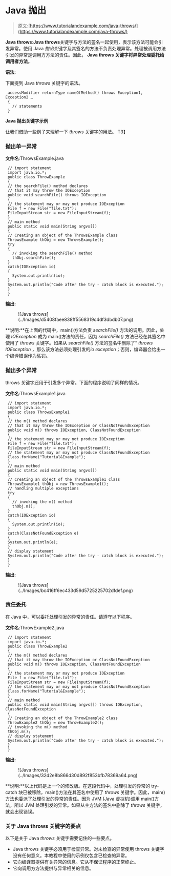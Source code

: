 # Java 抛出

> 原文:[https://www.tutorialandexample.com/java-throws/](https://www.tutorialandexample.com/java-throws/)

**Java throws**:**Java throws**关键字与方法的签名一起使用，表示该方法可能会引发异常。使用 Java *抛出*关键字及其签名的方法不负责处理异常。处理被调用方法引发的异常是调用方方法的责任。因此， **Java throws 关键字将异常处理委托给调用者方法**。

**语法:**

下面提到 Java *throws* 关键字的语法。

```
 accessModifier returnType nameOfMethod() throws Exception1, Exception2 …
 {
   // statements
 } 
```

**Java 抛出关键字示例**

让我们借助一些例子来理解一下 *throws* 关键字的用法。
T3】

### 抛出单一异常

**文件名**:ThrowsExample.java

```
 // import statement
 import java.io.*;
 public class ThrowExample
 {
 // the searchFile() method declares
 // that it may throw the IOException
 public void searchFile() throws IOException
 {
 // the statement may or may not produce IOException
 File f = new File("file.txt");
 FileInputStream str = new FileInputStream(f);
 }
 // main method
 public static void main(String argvs[])
 {
 // Creating an object of the ThrowsExample class
 ThrowsExample thObj = new ThrowsExample();
 try
 {
   // invoking the searchFile() method
   thObj.searchFile();
 }
 catch(IOException io)
 {
   System.out.println(io);
 }
 System.out.println("Code after the try - catch block is executed.");
 }
 } 
```

**输出:**

<figure class="wp-block-image size-large">![Java throws](../Images/d5408faee838ff5568319c4df3dbdb07.png)</figure>

**说明:**在上面的代码中，main()方法负责 *searchFile()* 方法的调用。因此，处理 *IOException* 成为 main()方法的责任，因为 *searchFile()* 方法已经在其签名中使用了 *throws* 关键字。如果从 *searchFile()* 方法的签名中删除了“ *throws IOException* ，那么该方法必须处理引发的*io exception*；否则，编译器会给出一个编译错误作为惩罚。

### 抛出多个异常

throws 关键字还用于引发多个异常。下面的程序说明了同样的情况。

**文件名**:ThrowsExample1.java

```
 // import statement
 import java.io.*;
 public class ThrowsExample1
 {
 // the m() method declares
 // that it may throw the IOException or ClassNotFoundException
 public void m() throws IOException, ClassNotFoundException
 {
 // the statement may or may not produce IOException
 File f = new File("file.txt");
 FileInputStream str = new FileInputStream(f);
 // the statement may or may not produce ClassNotFoundException
 Class.forName("Tutorial&Example");
 }
 // main method
 public static void main(String argvs[])
 {
 // Creating an object of the ThrowsExample1 class
 ThrowsExample1 thObj = new ThrowsExample1();
 // handling multiple exceptions
 try
 {
   // invoking the m() method
   thObj.m();
 }
 catch(IOException io)
 {
   System.out.println(io);
 }
 catch(ClassNotFoundException e)
 {
 System.out.println(e);
 }
 // display statement
 System.out.println("Code after the try - catch block is executed.");
 }
 } 
```

**输出:**

<figure class="wp-block-image size-large">![Java throws](../Images/bc416ff6ec433d59d5725225702dfdef.png)</figure>

### 责任委托

在 Java 中，可以委托处理引发的异常的责任。请遵守以下程序。

**文件名**:ThrowExample2.java

```
 // import statement
 import java.io.*;
 public class ThrowExample2
 {
 // the m() method declares
 // that it may throw the IOException or ClassNotFoundException
 public void m() throws IOException, ClassNotFoundException
 {
 // the statement may or may not produce IOException
 File f = new File("file.txt");
 FileInputStream str = new FileInputStream(f);
 // the statement may or may not produce ClassNotFoundException
 Class.forName("Tutorial&Example");
 }
 // main method
 public static void main(String argvs[]) throws IOException, ClassNotFoundException
 {
 // Creating an object of the ThrowExample2 class
 ThrowExample2 thObj = new ThrowExample2();
 // invoking the m() method
 thObj.m();
 // display statement
 System.out.println("Code after the try - catch block is executed.");
 }
 } 
```

**输出:**

<figure class="wp-block-image size-large">![Java throws](../Images/32d2e8b866d30d892f853bfb78369a64.png)</figure>

**说明:**以上代码是上一个的修改版。在这段代码中，处理引发的异常的 try-catch 块已被移除，main()方法在其签名中使用了 *throws* 关键字。因此，main()方法也委派了处理引发的异常的责任。因为 JVM (Java 虚拟机)调用 main()方法，所以 JVM 处理引发的异常。如果从主方法的签名中删除了 *throws* 关键字，就会出现错误。

### 关于 Java throws 关键字的要点

以下是关于 Java *throws* 关键字需要记住的一些要点。

*   Java throws 关键字必须用于检查异常。对未检查的异常使用 throws 关键字没有任何意义。本教程中使用的示例仅包含已检查的异常。
*   它向编译器提供有关异常的信息。它从不保证程序的正常终止。
*   它向调用方方法提供与异常相关的信息。